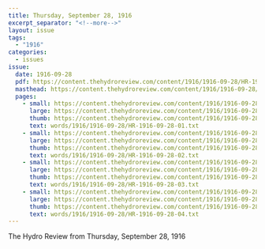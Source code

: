 ```yaml
---
title: Thursday, September 28, 1916
excerpt_separator: "<!--more-->"
layout: issue
tags:
  - "1916"
categories:
  - issues
issue:
  date: 1916-09-28
  pdf: https://content.thehydroreview.com/content/1916/1916-09-28/HR-1916-09-28.pdf
  masthead: https://content.thehydroreview.com/content/1916/1916-09-28/masthead/HR-1916-09-28.jpg
  pages:
    - small: https://content.thehydroreview.com/content/1916/1916-09-28/small/HR-1916-09-28-01.jpg
      large: https://content.thehydroreview.com/content/1916/1916-09-28/large/HR-1916-09-28-01.jpg
      thumb: https://content.thehydroreview.com/content/1916/1916-09-28/thumbnails/HR-1916-09-28-01.jpg
      text: words/1916/1916-09-28/HR-1916-09-28-01.txt
    - small: https://content.thehydroreview.com/content/1916/1916-09-28/small/HR-1916-09-28-02.jpg
      large: https://content.thehydroreview.com/content/1916/1916-09-28/large/HR-1916-09-28-02.jpg
      thumb: https://content.thehydroreview.com/content/1916/1916-09-28/thumbnails/HR-1916-09-28-02.jpg
      text: words/1916/1916-09-28/HR-1916-09-28-02.txt
    - small: https://content.thehydroreview.com/content/1916/1916-09-28/small/HR-1916-09-28-03.jpg
      large: https://content.thehydroreview.com/content/1916/1916-09-28/large/HR-1916-09-28-03.jpg
      thumb: https://content.thehydroreview.com/content/1916/1916-09-28/thumbnails/HR-1916-09-28-03.jpg
      text: words/1916/1916-09-28/HR-1916-09-28-03.txt
    - small: https://content.thehydroreview.com/content/1916/1916-09-28/small/HR-1916-09-28-04.jpg
      large: https://content.thehydroreview.com/content/1916/1916-09-28/large/HR-1916-09-28-04.jpg
      thumb: https://content.thehydroreview.com/content/1916/1916-09-28/thumbnails/HR-1916-09-28-04.jpg
      text: words/1916/1916-09-28/HR-1916-09-28-04.txt
---
```


The Hydro Review from Thursday, September 28, 1916

<!--more-->


